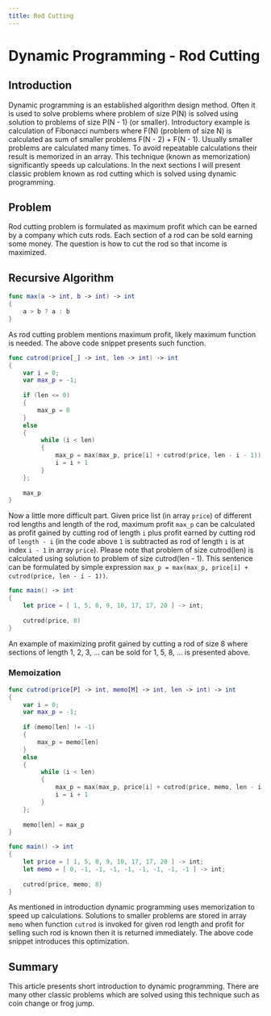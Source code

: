```yaml
---
title: Rod Cutting
---
```


# Dynamic Programming - Rod Cutting

## Introduction

Dynamic programming is an established algorithm design method. 
Often it is used to solve problems where problem of size P(N) is solved using
solution to problems of size P(N - 1) (or smaller). Introductory example is
calculation of Fibonacci numbers where F(N) (problem of size N) is calculated
as sum of smaller problems F(N - 2) + F(N - 1). Usually smaller problems
are calculated many times. To avoid repeatable calculations their result
is memorized in an array. This technique (known as memorization) significantly
speeds up calculations. In the next sections I will present classic
problem known as rod cutting which is solved using dynamic programming.

## Problem

Rod cutting problem is formulated as maximum profit which
can be earned by a company which cuts rods. Each section of a rod can
be sold earning some money. The question is how to cut the rod so that
income is maximized.

## Recursive Algorithm


```swift
func max(a -> int, b -> int) -> int
{
    a > b ? a : b
}
```

As rod cutting problem mentions maximum profit, likely maximum function
is needed. The above code snippet presents such function.

```swift
func cutrod(price[_] -> int, len -> int) -> int
{
    var i = 0;
    var max_p = -1;
    
    if (len <= 0)
    {
        max_p = 0
    }
    else
    {
         while (i < len)
         {
             max_p = max(max_p, price[i] + cutrod(price, len - i - 1));
             i = i + 1
         }
    };
    
    max_p
}
```

Now a little more difficult part. Given price list (in array ```price```)
of different rod lengths and length of the rod, maximum profit ```max_p``` can
be calculated as profit gained by cutting rod of length ```i``` plus profit earned by
cutting rod of ```length - i``` (in the code above ```1``` is subtracted as
rod of length ```i``` is at index ```i - 1``` in array ```price```). Please note
that problem of size cutrod(len) is calculated using solution to problem
of size cutrod(len - 1). This sentence can be formulated by simple
expression ```max_p = max(max_p, price[i] + cutrod(price, len - i - 1))```.

```swift
func main() -> int
{
    let price = [ 1, 5, 8, 9, 10, 17, 17, 20 ] -> int;
    
    cutrod(price, 8)
}
```

An example of maximizing profit gained by cutting a rod of size 8 where
sections of length 1, 2, 3, ... can be sold for 1, 5, 8, ... is presented above.

### Memoization

```swift
func cutrod(price[P] -> int, memo[M] -> int, len -> int) -> int
{
    var i = 0;
    var max_p = -1;
    
    if (memo[len] != -1)
    {
        max_p = memo[len]
    }
    else
    {
         while (i < len)
         {
             max_p = max(max_p, price[i] + cutrod(price, memo, len - i - 1));
             i = i + 1
         }
    };
    
    memo[len] = max_p
}
```

```swift
func main() -> int
{
    let price = [ 1, 5, 8, 9, 10, 17, 17, 20 ] -> int;
    let memo = [ 0, -1, -1, -1, -1, -1, -1, -1, -1 ] -> int; 
    
    cutrod(price, memo, 8)
}
```
As mentioned in introduction dynamic programming uses memorization to speed up
calculations. Solutions to smaller problems are stored in array ```memo```
when function ```cutrod``` is invoked for given rod length and profit for
selling such rod is known then it is returned immediately. The above code snippet
introduces this optimization.

## Summary

This article presents short introduction to dynamic programming. There
are many other classic problems which are solved using this technique such
as coin change or frog jump.


